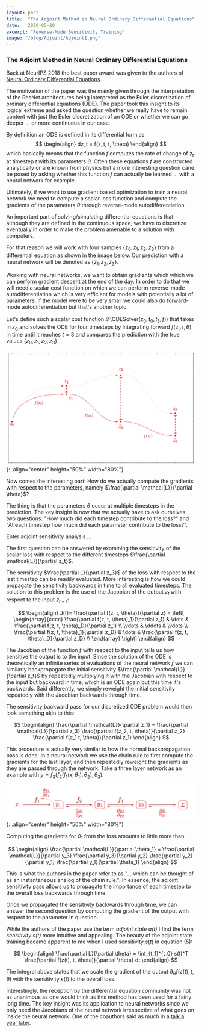 ```yaml
---
layout: post
title:  "The Adjoint Method in Neural Ordinary Differential Equations"
date:   2020-05-20
excerpt: "Reverse-Mode Sensitivity Training"
image: "/blog/Adjoint/Adjoint1.png"
---
```

<head>
<script type="text/x-mathjax-config"> MathJax.Hub.Config({ TeX: { equationNumbers: { autoNumber: "all" } } }); </script>
       <script type="text/x-mathjax-config">
         MathJax.Hub.Config({
           tex2jax: {
             inlineMath: [ ['$','$'], ["\\(","\\)"] ],
             displayMath: [['$$','$$']],
             processEscapes: true
           }
         });
       </script>
       <script src="https://cdn.mathjax.org/mathjax/latest/MathJax.js?config=TeX-AMS-MML_HTMLorMML" type="text/javascript"></script>
</head>

### The Adjoint Method in Neural Ordinary Differential Equations

Back at NeurIPS 2018 the best paper award was given to the authors of [Neural Ordinary Differential Equations](https://arxiv.org/pdf/1806.07366.pdf).

The motivation of the paper was the mainly given through the interpretation of the ResNet architectures being interpreted as the Euler discretization of ordinary differential equations (ODE).
The paper took this insight to its logical extreme and asked the question whether we really have to remain content with just the Euler discretization of an ODE or whether we can go deeper ... or more continuous in our case.

By definition an ODE is defined in its differential form as
$$
\begin{align}
dz_t = f(z_t, t, \theta)
\end{align}
$$
which basically means that the function $f$ computes the rate of change of $z_t$ at timestep $t$ with its parameters $\theta$.
Often these equations $f$ are constructed analytically or are known from physics but a more interesting question cane be posed by asking whether this function $f$ can actually be learned ... with a neural network for example.

Ultimately, if we want to use gradient based optimization to train a neural network we need to compute a scalar loss function and compute the gradients of the parameters $\theta$ through reverse-mode autodifferentiation.

An important part of solving/simulating differential equations is that although they are defined in the continuous space, we have to discretize eventually in order to make the problem amenable to a solution with computers.

For that reason we will work with four samples $\{z_0, z_1, z_2, z_3 \}$ from a differential equation as shown in the image below. Our prediction with a neural network will be denoted as $\{\hat{z}_1, \hat{z}_2, \hat{z}_3 \}$.

Working with neural networks, we want to obtain gradients which which we can perform gradient descent at the end of the day. In order to do that we will need a scalar cost function on which we can perform reverse-mode autodifferentiation which is very efficient for models with potentially a lot of parameters. If the model were to be very small we could also do forward-mode autodifferentiation but that's another topic.

Let's define such a scalar cost function $\mathcal{L}(\text{ODESolver}(z_0, t_0, t_3, f))$ that takes in $z_0$ and solves the ODE for four timesteps by integrating forward $f(z_t, t, \theta)$ in time until it reaches $t=3$ and compares the prediction with the true values $\{z_0, z_1, z_2, z_3 \}$.

![](/blog/Adjoint/Adjoint1.png){: .align="center" height="50%" width="80%"}

Now comes the interesting part: How do we actually compute the gradients with respect to the parameters, namely $\frac{\partial \mathcal{L}}{\partial \theta}$?

The thing is that the parameters $\theta$ occur at multiple timesteps in the prediction.
The key insight is now that we actually have to ask ourselves two questions: "How much did each timestep contribute to the loss?" and "At each timestep how much did each parameter contribute to the loss?".

Enter adjoint sensitivity analysis ...

The first question can be answered by examining the sensitivity of the scalar loss with respect to the different timesteps $\frac{\partial \mathcal{L}}{\partial z_t}$.

The sensitivity $\frac{\partial L}{\partial z_3}$ of the loss with respect to the last timestep can be readily evaluated.
More interesting is how we could propagate the sensitivity backwards in time to all evaluated timesteps.
The solution to this problem is the use of the Jacobian of the output $z_t$ with respect to the input $z_{t-1}$:

$$
\begin{align}
J(f)= \frac{\partial f(z, t, \theta)}{\partial z} =
\left[
\begin{array}{cccc}
\frac{\partial f(z, t, \theta)_1}{\partial z_1} & \dots & \frac{\partial f(z, t, \theta)_D}{\partial z_1} \\
\vdots & \ddots & \vdots \\
\frac{\partial f(z, t, \theta)_1}{\partial z_D} & \dots & \frac{\partial f(z, t, \theta)_D}{\partial z_D} \\
\end{array}
\right]
\end{align}
$$

The Jacobian of the function $f$ with respect to the input tells us how sensitive the output is to the input.
Since the solution of the ODE is theoretically an infinite series of evaluations of the neural network $f$ we can similarly backpropagate the initial sensitivity $\frac{\partial \mathcal{L}}{\partial z_t}$ by repeatedly multiplying it with the Jacobian with respect to the input but backward in time, which is an ODE again but this time it's backwards.
Said differently, we simply reweight the initial sensitivity repeatedly with the Jacobian backwards through time. 

The sensitivity backward pass for our discretized ODE problem would then look something akin to this:

$$
\begin{align}
\frac{\partial \mathcal{L}}{\partial z_1} =
 \frac{\partial \mathcal{L}}{\partial z_3}
 \frac{\partial f(z_2, t, \theta)}{\partial z_2}
 \frac{\partial f(z_1 t, \theta)}{\partial z_1}
\end{align}
$$

This procedure is actually very similar to how the normal backpropagation pass is done.
In a neural network we use the chain rule to first compute the gradients for the last layer, and then repeatedly reweight the gradients as they are passed through the network.
Take a three layer network as an example with $y = f_3(f_2(f_1(x, \theta_1), \theta_2), \theta_3)$.

![](/blog/Adjoint/Adjoint2.png){: .align="center" height="50%" width="80%"}

Computing the gradients for $\theta_1$ from the loss amounts to little more than:

$$
\begin{align}
\frac{\partial \mathcal{L}}{\partial \theta_1} =
 \frac{\partial \mathcal{L}}{\partial y_3} 
 \frac{\partial y_3}{\partial y_2} 
 \frac{\partial y_2}{\partial y_1} 
 \frac{\partial y_1}{\partial \theta_1} 
\end{align}
$$

This is what the authors in the paper refer to as "... which can be thought of as an instantaneous analog of the chain rule.".
In essence, the adjoint sensitivity pass allows us to propagate the importance of each timestep to the overall loss backwards through time.

Once we propagated the sensitivity backwards through time, we can answer the second question by computing the gradient of the output with respect to the parameter in question.

While the authors of the paper use the term *adjoint state $a(t)$* I find the term *sensitivity $s(t)$* more intuitive and appealing.
The beauty of the adjoint state training became apparent to me when I used sensitivity $s(t)$ in equation (5): 

$$
\begin{align}
\frac{\partial L}{\partial \theta} = \int_{t_1}^{t_0} s(t)^T \frac{\partial f(z(t), t, \theta)}{\partial \theta} dt
\end{align}
$$

The integral above states that we scale the gradient of the output $\partial_\theta f(z(t), t, \theta)$ with the sensitivity $s(t)$ to the overall loss.

Interestingly, the reception by the differential equation community was not as unanimous as one would think as this method has been used for a fairly long time. The key insight was its application to neural networks since we only need the Jacobians of the neural network irrespective of what goes on inside the neural network. One of the coauthors said as much in a [talk a year later](https://www.youtube.com/watch?v=YZ-_E7A3V2w).